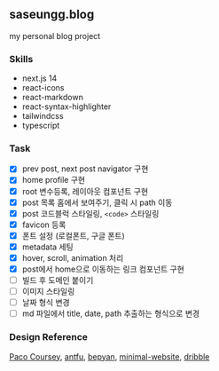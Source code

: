 ## saseungg.blog
my personal blog project

### Skills
- next.js 14
- react-icons
- react-markdown
- react-syntax-highlighter
- tailwindcss
- typescript

### Task
- [x] prev post, next post navigator 구현
- [x] home profile 구현
- [x] root 변수등록, 레이아웃 컴포넌트 구현
- [x] post 목록 홈에서 보여주기, 클릭 시 path 이동
- [x] post 코드블럭 스타일링, `<code>` 스타일링
- [x] favicon 등록 
- [x] 폰트 설정 (로컬폰트, 구글 폰트)
- [x] metadata 세팅
- [x] hover, scroll, animation 처리
- [x] post에서 home으로 이동하는 링크 컴포넌트 구현
- [ ] 빌드 후 도메인 붙이기
- [ ] 이미지 스타일링
- [ ] 날짜 형식 변경
- [ ] md 파일에서 title, date, path 추출하는 형식으로 변경

### Design Reference
[Paco Coursey](https://paco.me), [antfu](https://antfu.me), [bepyan](https://bepyan.me), [minimal-website](https://minilio.framer.website), [dribble](https://dribbble.com/tags/simple-blog)